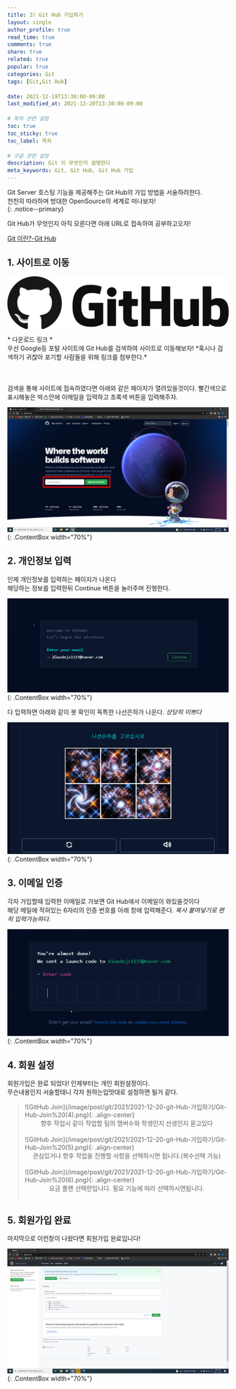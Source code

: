 ```yaml
---
title: 3) Git Hub 가입하기
layout: single
author_profile: true
read_time: true
comments: true 
share: true 
related: true 
popular: true
categories: Git
tags: [Git,Git Hub]

date: 2021-12-19T13:30:00-09:00 
last_modified_at: 2021-12-20T13:30:00-09:00 

# 목차 관련 설정
toc: true
toc_sticky: true
toc_label: 목차

# 구글 관련 설정
description: Git 이 무엇인지 설명한다
meta_keywords: Git, Git Hub, Git Hub 가입
---
```


Git Server 호스팅 기능을 제공해주는 Git Hub의 가입 방법을 서술하려한다.  
천천히 따라하며 방대한 OpenSource의 세계로 떠나보자!  
{: .notice--primary}

Git Hub가 무엇인지 아직 모른다면 아래 URL로 접속하여 공부하고오자!  

[Git 이란?-Git Hub](https://jjae-jjae.github.io/git/git-%EC%9D%B4%EB%9E%80/#step-2---git-hub-%EB%9E%80)


## 1. 사이트로 이동


<div class="ImgUrlBox">
  <a hrfe="https://github.com/" style=" text-align:center;">
    <img src="/image/post/git/2021/2021-12-20-git-Hub-가입하기/Git-Hub-Logo.png" style="margin-bottom:10px;">
    * 다운로드 링크 *
  </a>
</div>
우선 Google등 포털 사이트에 Git Hub를 검색하여 사이트로 이동해보자!  
*혹시나 검색하기 귀찮아 포기할 사람들을 위해 링크를 첨부한다.*  
<br><br><br><br>
검색을 통해 사이트에 접속하였다면 아래와 같은 페이지가 열려있을것이다.  
빨간색으로 표시해놓은 박스안에 이메일을 입력하고 초록색 버튼을 입력해주자.

![MainPage](/image/post/git/2021/2021-12-20-git-Hub-가입하기/Git-Hub-Main.png){: .ContentBox width="70%"}
<br>

## 2. 개인정보 입력

인제 개인정보를 입력하는 페이지가 나온다  
해당하는 정보를 입력한뒤 Continue 버튼을 눌러주며 진행한다.

![GitHub Join](/image/post/git/2021/2021-12-20-git-Hub-가입하기/Git-Hub-Join%20(1).png){: .ContentBox width="70%"}

다 입력하면 아래와 같이 봇 확인이 독특한 나선은하가 나온다.
*상당히 이쁘다*

![GitHub Join](/image/post/git/2021/2021-12-20-git-Hub-가입하기/Git-Hub-Join%20(2).png){: .ContentBox width="70%"}

## 3. 이메일 인증

각자 가입할때 입력한 이메일로 가보면 Git Hub에서 이메일이 와있을것이다  
해당 메일에 적혀있는 6자리의 인증 번호를 아래 창에 입력해준다.
*복사 붙여넣기로 편히 입력가능하다.*  

![GitHub Join](/image/post/git/2021/2021-12-20-git-Hub-가입하기/Git-Hub-Join%20(3).png){: .ContentBox width="70%"}

## 4. 회원 설정

회원가입은 완료 되었다! 인제부터는 개인 회원설정이다.  
무슨내용인지 서술할태니 각자 원하는입맛대로 설정하면 될거 같다.  
> 
> <div markdown = "1" class="ContentBox " >
> ![GitHub Join](/image/post/git/2021/2021-12-20-git-Hub-가입하기/Git-Hub-Join%20(4).png){: .align-center}
> <center>향후 작업시 같이 작업할 팀의 맴버수와 학생인지 선생인지 묻고있다</center>
> </div><br>
> 
> <div markdown = "1" class="ContentBox " >
> ![GitHub Join](/image/post/git/2021/2021-12-20-git-Hub-가입하기/Git-Hub-Join%20(5).png){: .align-center}
> <center>관심있거나 향후 작업을 진행할 사항을 선택하시면 됩니다.(복수선택 가능)</center>
> </div><br>
> 
> <div markdown = "1" class="ContentBox " >
> ![GitHub Join](/image/post/git/2021/2021-12-20-git-Hub-가입하기/Git-Hub-Join%20(6).png){: .align-center}
> <center>요금 플랜 선택란입니다. 필요 기능에 따라 선택하시면됩니다.</center>
> </div><br>

## 5. 회원가입 완료

마지막으로 이런창이 나왔다면 회원가입 완료입니다!

![GitHub profile](/image/post/git/2021/2021-12-20-git-Hub-가입하기/Git-Hub-Join%20(7).png){: .ContentBox width="70%"}


